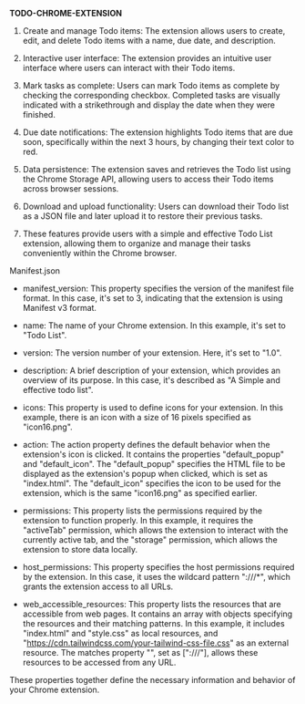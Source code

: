**TODO-CHROME-EXTENSION**

1. Create and manage Todo items: The extension allows users to create, edit, and delete Todo items with a name, due date, and description.

2. Interactive user interface: The extension provides an intuitive user interface where users can interact with their Todo items.

3. Mark tasks as complete: Users can mark Todo items as complete by checking the corresponding checkbox. Completed tasks are visually indicated with a strikethrough and display the date when they were finished.

4. Due date notifications: The extension highlights Todo items that are due soon, specifically within the next 3 hours, by changing their text color to red.

5. Data persistence: The extension saves and retrieves the Todo list using the Chrome Storage API, allowing users to access their Todo items across browser sessions.

6. Download and upload functionality: Users can download their Todo list as a JSON file and later upload it to restore their previous tasks.

7. These features provide users with a simple and effective Todo List extension, allowing them to organize and manage their tasks conveniently within the Chrome browser.

Manifest.json
- manifest_version: This property specifies the version of the manifest file format. In this case, it's set to 3, indicating that the extension is using Manifest v3 format.
- name: The name of your Chrome extension. In this example, it's set to "Todo List".
- version: The version number of your extension. Here, it's set to "1.0".
- description: A brief description of your extension, which provides an overview of its purpose. In this case, it's described as "A Simple and effective todo list".
- icons: This property is used to define icons for your extension. In this example, there is an icon with a size of 16 pixels specified as "icon16.png".
- action: The action property defines the default behavior when the extension's icon is clicked. It contains the properties "default_popup" and "default_icon". The "default_popup" specifies the HTML file to be displayed as the extension's popup when clicked, which is set as "index.html". The "default_icon" specifies the icon to be used for the extension, which is the same "icon16.png" as specified earlier.
- permissions: This property lists the permissions required by the extension to function properly. In this example, it requires the "activeTab" permission, which allows the extension to interact with the currently active tab, and the "storage" permission, which allows the extension to store data locally.
- host_permissions: This property specifies the host permissions required by the extension. In this case, it uses the wildcard pattern ":///*", which grants the extension access to all URLs.

- web_accessible_resources: This property lists the resources that are accessible from web pages. It contains an array with objects specifying the resources and their matching patterns. In this example, it includes "index.html" and "style.css" as local resources, and "https://cdn.tailwindcss.com/your-tailwind-css-file.css" as an external resource. The matches property "", set as [":///"], allows these resources to be accessed from any URL.

These properties together define the necessary information and behavior of your Chrome extension.
 
  